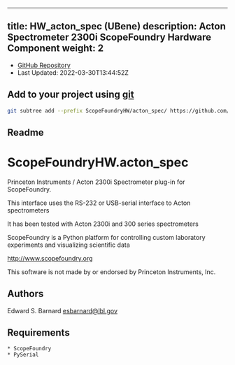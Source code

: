 
---
title: HW_acton_spec (UBene)
description: Acton Spectrometer 2300i ScopeFoundry Hardware Component
weight: 2
---
- [GitHub Repository](https://github.com/UBene/HW_acton_spec)
- Last Updated: 2022-03-30T13:44:52Z

## Add to your project using [git](/docs/100_development/20_git/)
```bash
git subtree add --prefix ScopeFoundryHW/acton_spec/ https://github.com/UBene/HW_acton_spec master && git checkout
```

## Readme
ScopeFoundryHW.acton_spec
=====================

Princeton Instruments / Acton 2300i Spectrometer plug-in for ScopeFoundry.

This interface uses the RS-232 or USB-serial interface to Acton spectrometers

It has been tested with Acton 2300i and 300 series spectrometers


ScopeFoundry is a Python platform for controlling custom laboratory 
experiments and visualizing scientific data

<http://www.scopefoundry.org>

This software is not made by or endorsed by Princeton Instruments, Inc.


Authors
----------

Edward S. Barnard <esbarnard@lbl.gov>


Requirements
------------

	* ScopeFoundry
	* PySerial

